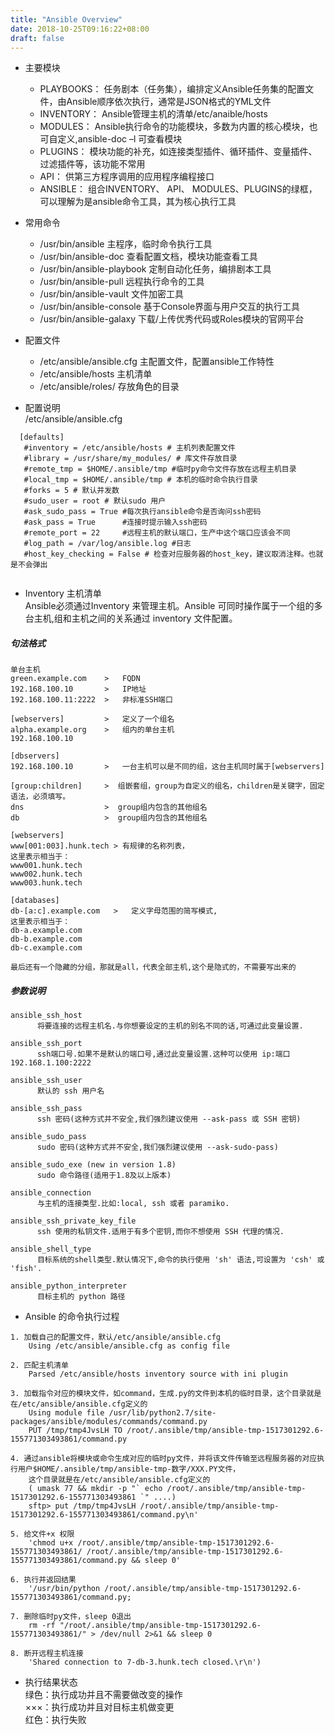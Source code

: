 ```yaml
---
title: "Ansible Overview"
date: 2018-10-25T09:16:22+08:00
draft: false
---
```


+ 主要模块

  - PLAYBOOKS： 任务剧本（任务集），编排定义Ansible任务集的配置文件，由Ansible顺序依次执行，通常是JSON格式的YML文件 
  - INVENTORY： Ansible管理主机的清单/etc/anaible/hosts 
  - MODULES：   Ansible执行命令的功能模块，多数为内置的核心模块，也可自定义,ansible-doc –l 可查看模块 
  - PLUGINS：   模块功能的补充，如连接类型插件、循环插件、变量插件、过滤插件等，该功能不常用 
  - API：       供第三方程序调用的应用程序编程接口 
  - ANSIBLE：   组合INVENTORY、 API、 MODULES、PLUGINS的绿框，可以理解为是ansible命令工具，其为核心执行工具

+ 常用命令

  - /usr/bin/ansible	主程序，临时命令执行工具
  - /usr/bin/ansible-doc	查看配置文档，模块功能查看工具
  - /usr/bin/ansible-playbook	定制自动化任务，编排剧本工具
  - /usr/bin/ansible-pull	远程执行命令的工具
  - /usr/bin/ansible-vault	文件加密工具
  - /usr/bin/ansible-console	基于Console界面与用户交互的执行工具
  - /usr/bin/ansible-galaxy	下载/上传优秀代码或Roles模块的官网平台

+ 配置文件
  
  - /etc/ansible/ansible.cfg        主配置文件，配置ansible工作特性
  - /etc/ansible/hosts      主机清单
  - /etc/ansible/roles/     存放角色的目录

+ 配置说明  
  /etc/ansible/ansible.cfg

``` 
  [defaults]
   #inventory = /etc/ansible/hosts # 主机列表配置文件
   #library = /usr/share/my_modules/ # 库文件存放目录
   #remote_tmp = $HOME/.ansible/tmp #临时py命令文件存放在远程主机目录
   #local_tmp = $HOME/.ansible/tmp # 本机的临时命令执行目录
   #forks = 5 # 默认并发数
   #sudo_user = root # 默认sudo 用户
   #ask_sudo_pass = True #每次执行ansible命令是否询问ssh密码
   #ask_pass = True      #连接时提示输入ssh密码
   #remote_port = 22     #远程主机的默认端口，生产中这个端口应该会不同
   #log_path = /var/log/ansible.log #日志
   #host_key_checking = False # 检查对应服务器的host_key，建议取消注释。也就是不会弹出
  
```

+ Inventory 主机清单  
Ansible必须通过Inventory 来管理主机。Ansible 可同时操作属于一个组的多台主机,组和主机之间的关系通过 inventory 文件配置。 

##### 句法格式

```
单台主机
green.example.com    >   FQDN
192.168.100.10       >   IP地址
192.168.100.11:2222  >   非标准SSH端口

[webservers]         >   定义了一个组名     
alpha.example.org    >   组内的单台主机
192.168.100.10 

[dbservers]
192.168.100.10       >   一台主机可以是不同的组，这台主机同时属于[webservers] 

[group:children]     >  组嵌套组，group为自定义的组名，children是关键字，固定语法，必须填写。
dns                  >  group组内包含的其他组名
db                   >  group组内包含的其他组名

[webservers] 
www[001:003].hunk.tech > 有规律的名称列表，
这里表示相当于：
www001.hunk.tech
www002.hunk.tech
www003.hunk.tech

[databases]
db-[a:c].example.com   >   定义字母范围的简写模式,
这里表示相当于：
db-a.example.com
db-b.example.com
db-c.example.com

最后还有一个隐藏的分组，那就是all，代表全部主机,这个是隐式的，不需要写出来的
``` 
 
##### 参数说明 

```
ansible_ssh_host
      将要连接的远程主机名.与你想要设定的主机的别名不同的话,可通过此变量设置.

ansible_ssh_port
      ssh端口号.如果不是默认的端口号,通过此变量设置.这种可以使用 ip:端口 192.168.1.100:2222

ansible_ssh_user
      默认的 ssh 用户名

ansible_ssh_pass
      ssh 密码(这种方式并不安全,我们强烈建议使用 --ask-pass 或 SSH 密钥)

ansible_sudo_pass
      sudo 密码(这种方式并不安全,我们强烈建议使用 --ask-sudo-pass)

ansible_sudo_exe (new in version 1.8)
      sudo 命令路径(适用于1.8及以上版本)

ansible_connection
      与主机的连接类型.比如:local, ssh 或者 paramiko. 

ansible_ssh_private_key_file
      ssh 使用的私钥文件.适用于有多个密钥,而你不想使用 SSH 代理的情况.

ansible_shell_type
      目标系统的shell类型.默认情况下,命令的执行使用 'sh' 语法,可设置为 'csh' 或 'fish'.

ansible_python_interpreter
      目标主机的 python 路径
```

+ Ansible 的命令执行过程

```
1. 加载自己的配置文件，默认/etc/ansible/ansible.cfg
    Using /etc/ansible/ansible.cfg as config file

2. 匹配主机清单
    Parsed /etc/ansible/hosts inventory source with ini plugin

3. 加载指令对应的模块文件，如command，生成.py的文件到本机的临时目录，这个目录就是在/etc/ansible/ansible.cfg定义的
    Using module file /usr/lib/python2.7/site-packages/ansible/modules/commands/command.py
    PUT /tmp/tmp4JvsLH TO /root/.ansible/tmp/ansible-tmp-1517301292.6-155771303493861/command.py

4. 通过ansible将模块或命令生成对应的临时py文件，并将该文件传输至远程服务器的对应执行用户$HOME/.ansible/tmp/ansible-tmp-数字/XXX.PY文件，
    这个目录就是在/etc/ansible/ansible.cfg定义的
    ( umask 77 && mkdir -p "` echo /root/.ansible/tmp/ansible-tmp-1517301292.6-155771303493861 `" ....)
    sftp> put /tmp/tmp4JvsLH /root/.ansible/tmp/ansible-tmp-1517301292.6-155771303493861/command.py\n'

5. 给文件+x 权限
    'chmod u+x /root/.ansible/tmp/ansible-tmp-1517301292.6-155771303493861/ /root/.ansible/tmp/ansible-tmp-1517301292.6-155771303493861/command.py && sleep 0'

6. 执行并返回结果
    '/usr/bin/python /root/.ansible/tmp/ansible-tmp-1517301292.6-155771303493861/command.py;

7. 删除临时py文件，sleep 0退出
    rm -rf "/root/.ansible/tmp/ansible-tmp-1517301292.6-155771303493861/" > /dev/null 2>&1 && sleep 0

8. 断开远程主机连接
    'Shared connection to 7-db-3.hunk.tech closed.\r\n')

```

+ 执行结果状态  
绿色：执行成功并且不需要做改变的操作  
×××：执行成功并且对目标主机做变更  
红色：执行失败 


